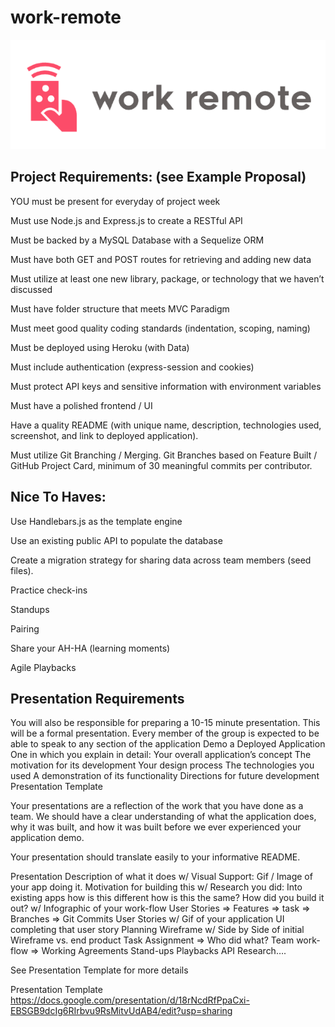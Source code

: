 # work-remote

![Site Langing Page](./assets/work-remote-logo.png)

## Project Requirements: (see Example Proposal)
YOU must be present for everyday of project week

Must use Node.js and Express.js to create a RESTful API

Must be backed by a MySQL Database with a Sequelize ORM 

Must have both GET and POST routes for retrieving and adding new data

Must utilize at least one new library, package, or technology 
that we haven’t discussed

Must have folder structure that meets MVC Paradigm

Must meet good quality coding standards (indentation, scoping, naming)

Must be deployed using Heroku (with Data)

Must include authentication (express-session and cookies)

Must protect API keys and sensitive information with environment variables

Must have a polished frontend / UI

Have a quality README (with unique name, description, technologies used, screenshot, and link to deployed application).

Must utilize Git Branching / Merging. Git Branches based on Feature Built / GitHub Project Card, minimum of 30 meaningful commits per contributor.

## Nice To Haves:
Use Handlebars.js as the template engine

Use an existing public API to populate the database

Create a migration strategy for sharing data across team members (seed files).

Practice check-ins

Standups

Pairing

Share your AH-HA (learning moments)

Agile Playbacks

## Presentation Requirements 
You will also be responsible for preparing a 10-15 minute presentation.
This will be a formal presentation.
Every member of the group is expected to be able to speak to any section of the application
Demo a Deployed Application
One in which you explain in detail:
Your overall application’s concept
The motivation for its development
Your design process
The technologies you used 
A demonstration of its functionality
Directions for future development
Presentation Template 

Your presentations are a reflection of the work that you have done as a team. We should have a clear understanding of what the application does, why it was built, and how it was built before we ever experienced your application demo.

Your presentation should translate easily to your informative README. 

Presentation 
Description of what it does w/ Visual Support: Gif / Image of your app doing it.
Motivation for building this w/ Research you did: Into existing apps how is this different how is this the same?
How did you build it out? w/ Infographic of your work-flow
User Stories => Features => task => Branches => Git Commits
User Stories w/ Gif of your application UI completing that user story
Planning Wireframe w/ Side by Side of initial Wireframe vs. end product
Task Assignment => Who did what?
Team work-flow => Working Agreements Stand-ups Playbacks
API Research….

See Presentation Template for more details


Presentation Template
https://docs.google.com/presentation/d/18rNcdRfPpaCxi-EBSGB9dcIg6RIrbvu9RsMitvUdAB4/edit?usp=sharing
